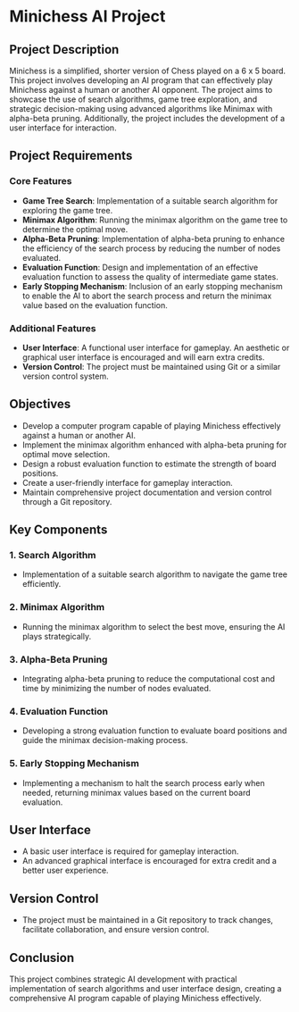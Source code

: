# Minichess AI Project

## Project Description

Minichess is a simplified, shorter version of Chess played on a 6 x 5 board. This project involves developing an AI program that can effectively play Minichess against a human or another AI opponent. The project aims to showcase the use of search algorithms, game tree exploration, and strategic decision-making using advanced algorithms like Minimax with alpha-beta pruning. Additionally, the project includes the development of a user interface for interaction.

## Project Requirements

### Core Features

- **Game Tree Search**: Implementation of a suitable search algorithm for exploring the game tree.
- **Minimax Algorithm**: Running the minimax algorithm on the game tree to determine the optimal move.
- **Alpha-Beta Pruning**: Implementation of alpha-beta pruning to enhance the efficiency of the search process by reducing the number of nodes evaluated.
- **Evaluation Function**: Design and implementation of an effective evaluation function to assess the quality of intermediate game states.
- **Early Stopping Mechanism**: Inclusion of an early stopping mechanism to enable the AI to abort the search process and return the minimax value based on the evaluation function.

### Additional Features

- **User Interface**: A functional user interface for gameplay. An aesthetic or graphical user interface is encouraged and will earn extra credits.
- **Version Control**: The project must be maintained using Git or a similar version control system.

## Objectives

- Develop a computer program capable of playing Minichess effectively against a human or another AI.
- Implement the minimax algorithm enhanced with alpha-beta pruning for optimal move selection.
- Design a robust evaluation function to estimate the strength of board positions.
- Create a user-friendly interface for gameplay interaction.
- Maintain comprehensive project documentation and version control through a Git repository.

## Key Components

### 1. Search Algorithm

- Implementation of a suitable search algorithm to navigate the game tree efficiently.

### 2. Minimax Algorithm

- Running the minimax algorithm to select the best move, ensuring the AI plays strategically.

### 3. Alpha-Beta Pruning

- Integrating alpha-beta pruning to reduce the computational cost and time by minimizing the number of nodes evaluated.

### 4. Evaluation Function

- Developing a strong evaluation function to evaluate board positions and guide the minimax decision-making process.

### 5. Early Stopping Mechanism

- Implementing a mechanism to halt the search process early when needed, returning minimax values based on the current board evaluation.

## User Interface

- A basic user interface is required for gameplay interaction.
- An advanced graphical interface is encouraged for extra credit and a better user experience.

## Version Control

- The project must be maintained in a Git repository to track changes, facilitate collaboration, and ensure version control.

## Conclusion

This project combines strategic AI development with practical implementation of search algorithms and user interface design, creating a comprehensive AI program capable of playing Minichess effectively.




